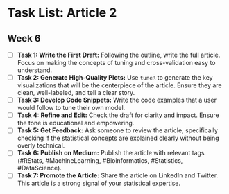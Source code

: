 # Task List: Article 2

## Week 6

- [ ] **Task 1: Write the First Draft:** Following the outline, write the full article. Focus on making the concepts of tuning and cross-validation easy to understand.
- [ ] **Task 2: Generate High-Quality Plots:** Use `tuneR` to generate the key visualizations that will be the centerpiece of the article. Ensure they are clean, well-labeled, and tell a clear story.
- [ ] **Task 3: Develop Code Snippets:** Write the code examples that a user would follow to tune their own model.
- [ ] **Task 4: Refine and Edit:** Check the draft for clarity and impact. Ensure the tone is educational and empowering.
- [ ] **Task 5: Get Feedback:** Ask someone to review the article, specifically checking if the statistical concepts are explained clearly without being overly technical.
- [ ] **Task 6: Publish on Medium:** Publish the article with relevant tags (#RStats, #MachineLearning, #Bioinformatics, #Statistics, #DataScience).
- [ ] **Task 7: Promote the Article:** Share the article on LinkedIn and Twitter. This article is a strong signal of your statistical expertise.
